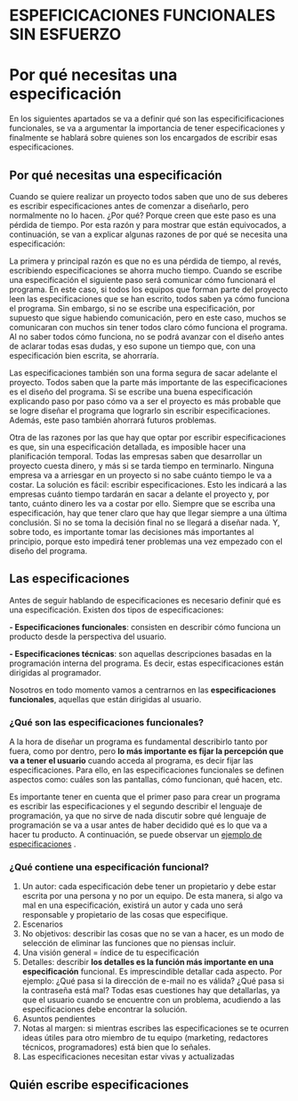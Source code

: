 # **ESPEFICICACIONES FUNCIONALES SIN ESFUERZO**


**Por qué necesitas una especificación**
=======
En los siguientes apartados se va a definir qué son las especificificaciones funcionales, se va a argumentar la importancia de tener especificaciones y finalmente se hablará sobre quienes son los encargados de escribir esas especificaciones.

## **Por qué necesitas una especificación**

Cuando se quiere realizar un proyecto todos saben que uno de sus deberes es escribir especificaciones antes de comenzar a diseñarlo, pero normalmente no lo hacen. ¿Por qué? Porque creen que este paso es una pérdida de tiempo. Por esta razón y para mostrar que están equivocados, a continuación, se van a explicar algunas razones de por qué se necesita una especificación:

La primera y principal razón es que no es una pérdida de tiempo, al revés, escribiendo especificaciones se ahorra mucho tiempo. Cuando se escribe una especificación el siguiente paso será comunicar cómo funcionará el programa. En este caso, si todos los equipos que forman parte del proyecto leen las especificaciones que se han escrito, todos saben ya cómo funciona el programa. Sin embargo, si no se escribe una especificación, por supuesto que sigue habiendo comunicación, pero en este caso, muchos se comunicaran con muchos sin tener todos claro cómo funciona el programa. Al no saber todos cómo funciona, no se podrá avanzar con el diseño antes de aclarar todas esas dudas, y eso supone un tiempo que, con una especificación bien escrita, se ahorraría. 

Las especificaciones también son una forma segura de sacar adelante el proyecto. Todos saben que la parte más importante de las especificaciones es el diseño del programa. Si se escribe una buena especificación explicando paso por paso cómo va a ser el proyecto es más probable que se logre diseñar el programa que lograrlo sin escribir especificaciones. Además, este paso también ahorrará futuros problemas. 

Otra de las razones por las que hay que optar por escribir especificaciones es que, sin una especificación detallada, es imposible hacer una planificación temporal. Todas las empresas saben que desarrollar un proyecto cuesta dinero, y más si se tarda tiempo en terminarlo. Ninguna empresa va a arriesgar en un proyecto si no sabe cuánto tiempo le va a costar. La solución es fácil: escribir especificaciones. Esto les indicará a las empresas cuánto tiempo tardarán en sacar a delante el proyecto y, por tanto, cuánto dinero les va a costar por ello.
Siempre que se escriba una especificación, hay que tener claro que hay que llegar siempre a una última conclusión. Si no se toma la decisión final no se llegará a diseñar nada. Y, sobre todo, es importante tomar las decisiones más importantes al principio, porque esto impedirá tener problemas una vez empezado con el diseño del programa.  

## **Las especificaciones**
Antes de seguir hablando de especificaciones es necesario definir qué es una especificación. Existen dos tipos de especificaciones: 

**- Especificaciones funcionales**: consisten en describir cómo funciona un producto desde la perspectiva del usuario. 

**- Especificaciones técnicas**: son aquellas descripciones basadas en la programación interna del programa. Es decir, estas especificaciones están dirigidas al programador. 

Nosotros en todo momento vamos a centrarnos en las **especificaciones funcionales**, aquellas que están dirigidas al usuario. 

### ¿Qué son las especificaciones funcionales?
A la hora de diseñar un programa es fundamental describirlo tanto por fuera, como por dentro, pero **lo más importante es fijar la percepción que va a tener el usuario** cuando acceda al programa, es decir fijar las especificaciones. Para ello, en las especificaciones funcionales se definen aspectos como: cuáles son las pantallas, cómo funcionan, qué hacen, etc. 

Es importante tener en cuenta que el primer paso para crear un programa es escribir las especificaciones y el segundo describir el lenguaje de programación, ya que no sirve de nada discutir sobre qué lenguaje de programación se va a usar antes de haber decidido qué es lo que va a hacer tu producto. A continuación, se puede observar un [ejemplo de especificaciones]( https://web.archive.org/web/20160604182621/http://spanish.joelonsoftware.com/PainlessSpecs/WhatTimeIsIt_Spanish.html) .

### ¿Qué contiene una especificación funcional?
1.	Un autor: cada especificación debe tener un propietario y debe estar  escrita por una persona y no por un equipo. De esta manera, si algo va mal en una especificación, existirá un autor y cada uno será responsable y propietario de las cosas que especifique.
2.	Escenarios
3.	No objetivos: describir las cosas que no se van a hacer, es un modo de selección de eliminar las funciones que no piensas incluir. 
4.	Una visión general = índice de tu especificación
5.	Detalles: describir **los detalles es la función más importante en una especificación** funcional. Es imprescindible detallar cada aspecto. Por ejemplo: ¿Qué pasa si la dirección de e-mail no es válida? ¿Qué pasa si la contraseña está mal? Todas esas cuestiones hay que detallarlas, ya que el usuario cuando se encuentre con un problema, acudiendo a las especificaciones debe encontrar la solución. 
6.	Asuntos pendientes
7.	Notas al margen: si mientras escribes las especificaciones se te ocurren ideas útiles para otro miembro de tu equipo (marketing, redactores técnicos, programadores) está bien que lo señales.
8.	Las especificaciones necesitan estar vivas y actualizadas


## **Quién escribe especificaciones**

